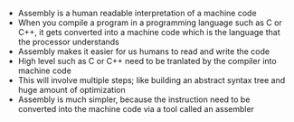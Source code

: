- Assembly is a human readable interpretation of a machine code
- When you compile a program in a programming language such as C or C++, it gets converted into a machine code which is the language that the processor understands
- Assembly makes it easier for us humans to read and write the code
- High level such as C or C++ need to be tranlated by the compiler into machine code
- This will involve multiple steps; like building an abstract syntax tree and huge amount of optimization
- Assembly is much simpler, because the instruction need to be converted into the machine code via a tool called an assembler